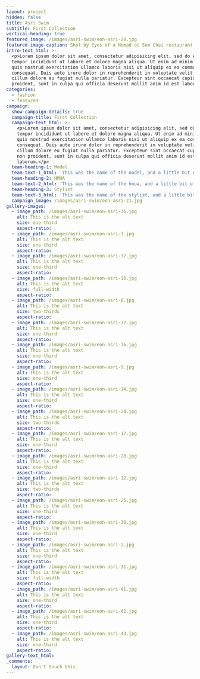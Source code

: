 ```yaml
---
layout: project
hidden: false
title: Asri Swim
subtitle: First Collection
vertical-heading: true
featured_image: /images/asri-swim/eon-asri-20.jpg
featured-image-caption: Shot by Eyes of a Nomad at Som Chai restaurant
intro-text_html: >-
  <p>Lorem ipsum dolor sit amet, consectetur adipisicing elit, sed do eiusmod
  tempor incididunt ut labore et dolore magna aliqua. Ut enim ad minim veniam,
  quis nostrud exercitation ullamco laboris nisi ut aliquip ex ea commodo
  consequat. Duis aute irure dolor in reprehenderit in voluptate velit esse
  cillum dolore eu fugiat nulla pariatur. Excepteur sint occaecat cupidatat non
  proident, sunt in culpa qui officia deserunt mollit anim id est laborum.</p>
categories:
  - fashion
  - featured
campaign:
  show-campaign-details: true
  campaign-title: First Collection
  campaign-text_html: >-
    <p>Lorem ipsum dolor sit amet, consectetur adipisicing elit, sed do eiusmod
    tempor incididunt ut labore et dolore magna aliqua. Ut enim ad minim veniam,
    quis nostrud exercitation ullamco laboris nisi ut aliquip ex ea commodo
    consequat. Duis aute irure dolor in reprehenderit in voluptate velit esse
    cillum dolore eu fugiat nulla pariatur. Excepteur sint occaecat cupidatat
    non proident, sunt in culpa qui officia deserunt mollit anim id est
    laborum.</p>
  team-heading-1: Model
  team-text-1_html: 'This was the name of the model, and a little bit of a blurb about her.'
  team-heading-2: HMUA
  team-text-2_html: 'This was the name of the hmua, and a little bit of a blurb about her.'
  team-heading-3: Stylist
  team-text-3_html: 'This was the name of the stylist, and a little bit of a blurb about her.'
  campaign_image: /images/asri-swim/eon-asri-21.jpg
gallery-images:
  - image_path: /images/asri-swim/eon-asri-36.jpg
    alt: This is the alt text
    size: one-third
    aspect-ratio:
  - image_path: /images/asri-swim/eon-asri-1.jpg
    alt: This is the alt text
    size: one-third
    aspect-ratio:
  - image_path: /images/asri-swim/eon-asri-37.jpg
    alt: This is the alt text
    size: one-third
    aspect-ratio:
  - image_path: /images/asri-swim/eon-asri-10.jpg
    alt: This is the alt text
    size: full-width
    aspect-ratio:
  - image_path: /images/asri-swim/eon-asri-6.jpg
    alt: This is the alt text
    size: two-thirds
    aspect-ratio:
  - image_path: /images/asri-swim/eon-asri-32.jpg
    alt: This is the alt text
    size: one-third
    aspect-ratio:
  - image_path: /images/asri-swim/eon-asri-16.jpg
    alt: This is the alt text
    size: one-third
    aspect-ratio:
  - image_path: /images/asri-swim/eon-asri-9.jpg
    alt: This is the alt text
    size: one-third
    aspect-ratio:
  - image_path: /images/asri-swim/eon-asri-14.jpg
    alt: This is the alt text
    size: one-third
    aspect-ratio:
  - image_path: /images/asri-swim/eon-asri-24.jpg
    alt: This is the alt text
    size: two-thirds
    aspect-ratio:
  - image_path: /images/asri-swim/eon-asri-17.jpg
    alt: This is the alt text
    size: one-third
    aspect-ratio:
  - image_path: /images/asri-swim/eon-asri-28.jpg
    alt: This is the alt text
    size: one-third
    aspect-ratio:
  - image_path: /images/asri-swim/eon-asri-12.jpg
    alt: This is the alt text
    size: two-thirds
    aspect-ratio:
  - image_path: /images/asri-swim/eon-asri-25.jpg
    alt: This is the alt text
    size: one-third
    aspect-ratio:
  - image_path: /images/asri-swim/eon-asri-38.jpg
    alt: This is the alt text
    size: one-third
    aspect-ratio:
  - image_path: /images/asri-swim/eon-asri-2.jpg
    alt: This is the alt text
    size: one-third
    aspect-ratio:
  - image_path: /images/asri-swim/eon-asri-31.jpg
    alt: This is the alt text
    size: full-width
    aspect-ratio:
  - image_path: /images/asri-swim/eon-asri-41.jpg
    alt: This is the alt text
    size: one-third
    aspect-ratio:
  - image_path: /images/asri-swim/eon-asri-42.jpg
    alt: This is the alt text
    size: one-third
    aspect-ratio:
  - image_path: /images/asri-swim/eon-asri-43.jpg
    alt: This is the alt text
    size: one-third
    aspect-ratio:
gallery-text_html:
_comments:
  layout: Don't touch this
---
```

